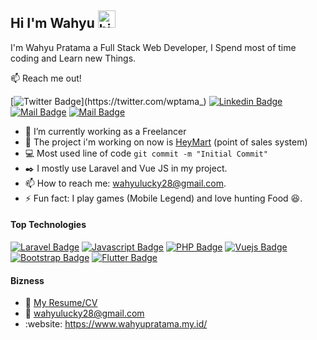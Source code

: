 ## Hi I'm Wahyu <img src="https://user-images.githubusercontent.com/1303154/88677602-1635ba80-d120-11ea-84d8-d263ba5fc3c0.gif" width="28px" alt="hi">

I'm Wahyu Pratama a Full Stack Web Developer, I Spend most of time coding and Learn new Things.

:mailbox: Reach me out!

[![Twitter Badge](https://img.shields.io/badge/-@wptama_-1ca0f1?style=flat&labelColor=1ca0f1&logo=twitter&logoColor=white&link=https://twitter.com/wptama_)](https://twitter.com/wptama_) [![Linkedin Badge](https://img.shields.io/badge/-wahyu-0e76a8?style=flat&labelColor=0e76a8&logo=linkedin&logoColor=white)](https://www.linkedin.com/in/wahyu-pratama-772008b6?lipi=urn%3Ali%3Apage%3Ad_flagship3_profile_view_base_contact_details%3BZ7CXYigDTSyKCG3WGbzNHA%3D%3D) [![Mail Badge](https://img.shields.io/badge/-@wptama28-e84393?style=flat&labelColor=e84393&logo=instagram&logoColor=white)](https://instagram.com/wptama28) [![Mail Badge](https://img.shields.io/badge/-wahyu-c0392b?style=flat&labelColor=c0392b&logo=gmail&logoColor=white)](mailto:wahyulucky28@gmail.com)

<!-- TODO: Add last video link -->

- :office: I’m currently working as a Freelancer
- :rocket: The project i'm working on now is [HeyMart](https://github.com/wahyu28/heymart) (point of sales system)
- :computer: Most used line of code `git commit -m "Initial Commit"`
- :black_nib: I mostly use Laravel and Vue JS in my project.
- 📫 How to reach me: wahyulucky28@gmail.com.
- ⚡ Fun fact: I play games (Mobile Legend) and love hunting Food 😆.

#### Top Technologies

<!-- TODO: Make technologies links takes you to repositories -->

[![Laravel Badge](https://img.shields.io/badge/-Laravel-F05340?style=for-the-badge&labelColor=black&logo=laravel&logoColor=F05340)](#) [![Javascript Badge](https://img.shields.io/badge/-Javascript-F0DB4F?style=for-the-badge&labelColor=black&logo=javascript&logoColor=F0DB4F)](#) [![PHP Badge](https://img.shields.io/badge/-Php-868FB9?style=for-the-badge&labelColor=black&logo=php&logoColor=868FB9)](#) [![Vuejs Badge](https://img.shields.io/badge/-Vuejs-41B883?style=for-the-badge&labelColor=black&logo=vue.js&logoColor=3C873A)](#) [![Bootstrap Badge](https://img.shields.io/badge/-Bootstrap-563E7B?style=for-the-badge&labelColor=black&logo=bootstrap&logoColor=563E7B)](#) [![Flutter Badge](https://img.shields.io/badge/-Flutter-17ABDB?style=for-the-badge&labelColor=black&logo=flutter&logoColor=17ABDB)](#)


#### Bizness
- :paperclip: [My Resume/CV](https://github.com/wahyu28/wahyu28/blob/f3e3ba10f0acea88e8fed1568b4842c1c1be7c39/Resume/WAHYU%20PRATAMA_CV.pdf)
- :email: wahyulucky28@gmail.com
- :website: https://www.wahyupratama.my.id/
